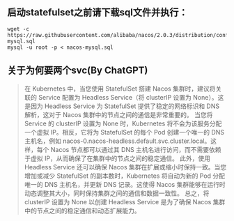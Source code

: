 ## 启动statefulset之前请下载sql文件并执行：
```
wget -c https://raw.githubusercontent.com/alibaba/nacos/2.0.3/distribution/conf/nacos-mysql.sql
mysql -u root -p < nacos-mysql.sql
```

## 关于为何要两个svc(By ChatGPT)
> 在 Kubernetes 中，当您使用 StatefulSet 搭建 Nacos 集群时，建议将关联的 Service 配置为 Headless Service（将 clusterIP 设置为 None）。这是因为 Headless Service 为 StatefulSet 提供了稳定的网络标识和 DNS 解析，这对于 Nacos 集群中的节点之间的通信是非常重要的。
当您将 Service 的 clusterIP 设置为 None 时，Kubernetes 将不会为该服务分配一个虚拟 IP。相反，它将为 StatefulSet 的每个 Pod 创建一个唯一的 DNS 主机名，例如 nacos-0.nacos-headless.default.svc.cluster.local。这样，每个 Nacos 节点都可以通过其 DNS 主机名进行访问，而不需要依赖于虚拟 IP，从而确保了在集群中的节点之间的稳定通信。
此外，使用 Headless Service 还可以确保 Nacos 集群在扩展或缩小时保持一致。当您增加或减少 StatefulSet 的副本数时，Kubernetes 将自动为新的 Pod 分配唯一的 DNS 主机名，并更新 DNS 记录。这使得 Nacos 集群能够在运行时动态调整其大小，同时保持集群之间的通信和数据一致性。
总之，将 clusterIP 设置为 None 以创建 Headless Service 是为了确保 Nacos 集群中的节点之间的稳定通信和动态扩展能力。
